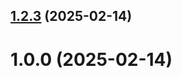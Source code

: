 ## [1.2.3](https://github.com/zianisaidahmed/git-extended/compare/1.0.0...1.2.3) (2025-02-14)



# 1.0.0 (2025-02-14)



